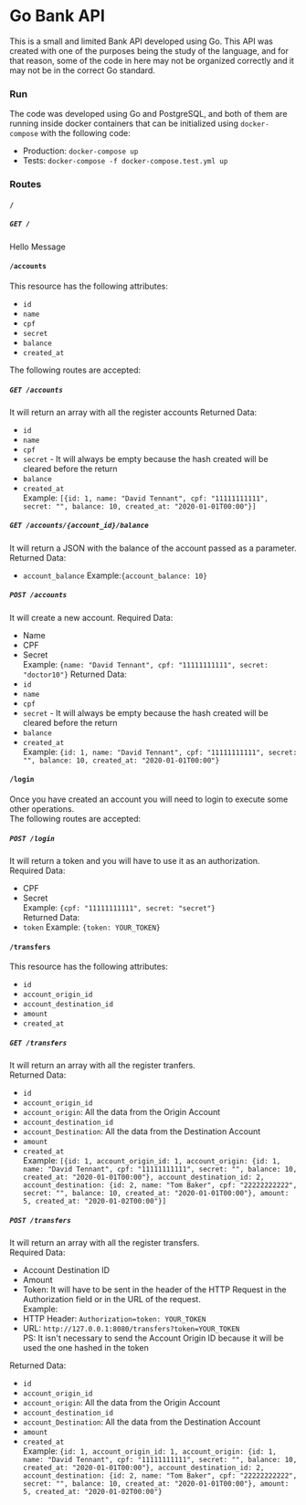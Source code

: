 # Go Bank API

This is a small and limited Bank API developed using Go. This API was created with one of the purposes being the study of the language, and for that reason, some of the code in here may not be organized correctly and it may not be in the correct Go standard.

### Run
The code was developed using Go and PostgreSQL, and both of them are running inside docker containers that can be initialized using `docker-compose` with the following code:<br>
* Production: `docker-compose up`
* Tests: `docker-compose -f docker-compose.test.yml up`

### Routes
#### `/`
##### `GET /`
Hello Message

#### `/accounts`

This resource has the following attributes:
* `id`
* `name` 
* `cpf`
* `secret`
* `balance` 
* `created_at` 

The following routes are accepted:

##### `GET /accounts`
It will return an array with all the register accounts
Returned Data:
* `id`
* `name` 
* `cpf`
* `secret` - It will always be empty because the hash created will be cleared before the return
* `balance` 
* `created_at`<br>
Example: `[{id: 1, name: "David Tennant", cpf: "11111111111", secret: "", balance: 10, created_at: "2020-01-01T00:00"}]`

##### `GET /accounts/{account_id}/balance`
It will return a JSON with the balance of the account passed as a parameter.
Returned Data: <br> 
* `account_balance`
Example:`{account_balance: 10}`

##### `POST /accounts`
It will create a new account.
Required Data:
* Name
* CPF
* Secret <br>
Example: `{name: "David Tennant", cpf: "11111111111", secret: "doctor10"}`
Returned Data:
* `id`
* `name` 
* `cpf`
* `secret` - It will always be empty because the hash created will be cleared before the return
* `balance` 
* `created_at`<br>
Example: `{id: 1, name: "David Tennant", cpf: "11111111111", secret: "", balance: 10, created_at: "2020-01-01T00:00"}`

#### `/login`
Once you have created an account you will need to login to execute some other operations.<br>
The following routes are accepted:

##### `POST /login`
It will return a token and you will have to use it as an authorization.<br>
Required Data:
* CPF
* Secret <br>
Example:
`{cpf: "11111111111", secret: "secret"}`<br>
Returned Data: <br>
* `token`
Example: `{token: YOUR_TOKEN}`

#### `/transfers`
This resource has the following attributes:
* `id`
* `account_origin_id` 
* `account_destination_id`
* `amount`
* `created_at`

##### `GET /transfers`
It will return an array with all the register tranfers. <br>
Returned Data:
* `id`
* `account_origin_id`
* `account_origin`: All the data from the Origin Account
* `account_destination_id`
* `account_Destination`: All the data from the Destination Account
* `amount`
* `created_at` <br>
Example: `[{id: 1, account_origin_id: 1, account_origin: {id: 1, name: "David Tennant", cpf: "11111111111", secret: "", balance: 10, created_at: "2020-01-01T00:00"}, account_destination_id: 2, account_destination: {id: 2, name: "Tom Baker", cpf: "22222222222", secret: "", balance: 10, created_at: "2020-01-01T00:00"}, amount: 5, created_at: "2020-01-02T00:00"}]`

##### `POST /transfers`
It will return an array with all the register transfers. <br>
Required Data:
* Account Destination ID
* Amount
* Token: It will have to be sent in the header of the HTTP Request in the Authorization field or in the URL of the request.<br>
Example:
* HTTP Header: `Authorization=token: YOUR_TOKEN`
* URL: `http://127.0.0.1:8080/transfers?token=YOUR_TOKEN`<br>
PS: It isn't necessary to send the Account Origin ID because it will be used the one hashed in the token

Returned Data:
* `id`
* `account_origin_id`
* `account_origin`: All the data from the Origin Account
* `account_destination_id`
* `account_Destination`: All the data from the Destination Account
* `amount`
* `created_at` <br>
Example: `{id: 1, account_origin_id: 1, account_origin: {id: 1, name: "David Tennant", cpf: "11111111111", secret: "", balance: 10, created_at: "2020-01-01T00:00"}, account_destination_id: 2, account_destination: {id: 2, name: "Tom Baker", cpf: "22222222222", secret: "", balance: 10, created_at: "2020-01-01T00:00"}, amount: 5, created_at: "2020-01-02T00:00"}`
